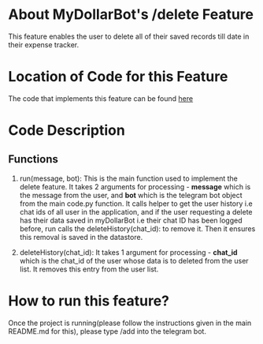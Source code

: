 # About MyDollarBot's /delete Feature
This feature enables the user to delete all of their saved records till date in their expense tracker.

# Location of Code for this Feature
The code that implements this feature can be found [here](https://github.com/deepr41/budget_bot/blob/main/code/delete.py)

# Code Description
## Functions

1. run(message, bot):
This is the main function used to implement the delete feature. It takes 2 arguments for processing - **message** which is the message from the user, and **bot** which is the telegram bot object from the main code.py function. It calls helper to get the user history i.e chat ids of all user in the application, and if the user requesting a delete has their data saved in myDollarBot i.e their chat ID has been logged before, run calls the deleteHistory(chat_id): to remove it. Then it ensures this removal is saved in the datastore.

2. deleteHistory(chat_id):
It takes 1 argument for processing - **chat_id** which is the chat_id of the user whose data is to deleted from the user list. It removes this entry from the user list.

# How to run this feature?
Once the project is running(please follow the instructions given in the main README.md for this), please type /add into the telegram bot.
